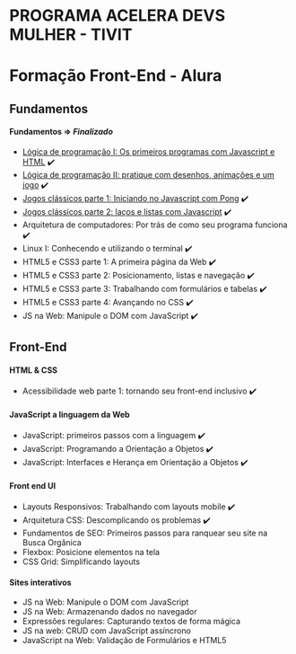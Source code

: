 
# PROGRAMA ACELERA DEVS MULHER - TIVIT


# Formação Front-End - Alura

## Fundamentos 

<h4>Fundamentos => <i>Finalizado</i></h4> 

- [Lógica de programação I: Os primeiros programas com Javascript e HTML](https://github.com/cintiamoraes/Alura/tree/main/L%C3%B3gica%20de%20Programa%C3%A7%C3%A3o%20I%20-%20JS) ✔️
- [Lógica de programação II: pratique com desenhos, animações e um jogo](https://github.com/cintiamoraes/Alura/tree/main/Logica%20de%20Programacao%20II%20-%20JS) ✔️
- [Jogos clássicos parte 1: Iniciando no Javascript com Pong](https://editor.p5js.org/cintiamoraes/sketches/Q_pfgN_GH) ✔️
- [Jogos clássicos parte 2: laços e listas com Javascript](https://editor.p5js.org/cintiamoraes/sketches/c0Z5WYn-H) ✔️
- Arquitetura de computadores: Por trás de como seu programa funciona ✔️
- Linux I: Conhecendo e utilizando o terminal ✔️
- HTML5 e CSS3 parte 1: A primeira página da Web ✔️
- HTML5 e CSS3 parte 2: Posicionamento, listas e navegação ✔️
- HTML5 e CSS3 parte 3: Trabalhando com formulários e tabelas ✔️
- HTML5 e CSS3 parte 4: Avançando no CSS ✔️
- JS na Web: Manipule o DOM com JavaScript ✔️

## Front-End

<h4>HTML & CSS</h4>

- Acessibilidade web parte 1: tornando seu front-end inclusivo ✔️

<h4>JavaScript a linguagem da Web</h4>

- JavaScript: primeiros passos com a linguagem ✔️
- JavaScript: Programando a Orientação a Objetos ✔️
- JavaScript: Interfaces e Herança em Orientação a Objetos ✔️

<h4>Front end UI</h4>

- Layouts Responsivos: Trabalhando com layouts mobile  ✔️
- Arquitetura CSS: Descomplicando os problemas ✔️
- Fundamentos de SEO: Primeiros passos para ranquear seu site na Busca Orgânica
- Flexbox: Posicione elementos na tela
- CSS Grid: Simplificando layouts

<h4>Sites interativos</h4>

- JS na Web: Manipule o DOM com JavaScript
- JS na Web: Armazenando dados no navegador
- Expressões regulares: Capturando textos de forma mágica
- JS na web: CRUD com JavaScript assíncrono
- JavaScript na Web: Validação de Formulários e HTML5







